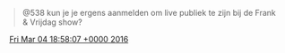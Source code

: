 > @538 kun je je ergens aanmelden om live publiek te zijn bij de Frank &amp; Vrijdag show?

<img src="../../media/tweet.ico" width="12" /> [Fri Mar 04 18:58:07 +0000 2016](https://twitter.com/DromerDenker/status/705829694432780288)
